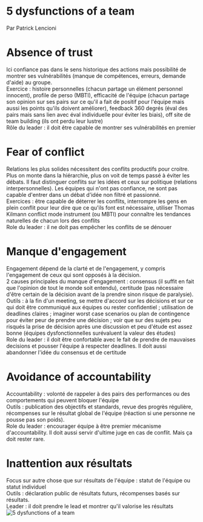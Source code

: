 # 5 dysfunctions of a team
Par Patrick Lencioni  
# Absence of trust
Ici confiance pas dans le sens historique des actions mais possibilité de montrer ses vulnérabilités (manque de compétences, erreurs, demande d'aide) au groupe.  
Exercice : histoire personnelles (chacun partage un élément personnel innocent), profile de perso (MBTI), efficacité de l'équipe (chacun partage son opinion sur ses pairs sur ce qu'il a fait de positif pour l'équipe mais aussi les points qu'ils doivent améliorer), feedback 360 degrés (éval des pairs mais sans lien avec éval individuelle pour éviter les biais), off site de team building (ils ont perdu leur lustre)  
Rôle du leader : il doit être capable  de montrer ses vulnérabilités en premier  

# Fear of conflict
Relations les plus solides nécessitent des conflits productifs pour croitre. Plus on monte dans la hiérarchie, plus on voit de temps passé à éviter les débats. Il faut distinguer conflits sur les idées et ceux sur politique (relations interpersonnelles). Les équipes qui n'ont pas confiance, ne sont pas capable d'entrer dans un débat d'idée non filtré et passionné.   
Exercices : être capable de déterrer les conflits, interrompre les gens en plein conflit pour leur dire que ce qu'ils font est nécessaire, utiliser Thomas Kilmann conflict mode instrument (ou MBTI) pour connaître les tendances naturelles de chacun lors des conflits  
Role du leader : il ne doit pas empêcher les conflits de se dénouer  

# Manque d'engagement
Engagement dépend de la clarté et de l'engagement, y compris l'engagement de ceux qui sont opposés à la décision.   
2 causes principales du manque d'engagement : consensus (il suffit en fait que l'opinion de tout le monde soit entendu), certitude (pas nécessaire d'être certain de la décision avant de la prendre sinon risque de paralysie).  
Outils : à la fin d'un meeting, se mettre d'accord sur les décisions et sur ce qui doit être communiqué aux équipes ou rester confidentiel ; utilisation de deadlines claires ; imaginer worst case scenarios ou plan de contingence pour éviter peur de prendre une décision ; voir que sur des sujets peu risqués la prise de décision après une discussion et peu d'étude est assez bonne (équipes dysfonctionnelles surévaluent la valeur des études)  
Role du leader : il doit être confortable avec le fait de prendre de mauvaises decisions et pousser l'équipe à respecter deadlines. Il doit aussi abandonner l'idée du consensus et de certitude  

# Avoidance of accountability
Accountability : volonté de rappeler à des pairs des performances ou des comportements qui peuvent bloquer l'équipe  
Outils : publication des objectifs et standards, revue des progrès régulière, récompenses sur le résultat global de l'équipe (réaction si une personne ne pousse pas son poids).  
Role du leader : encourager équipe à être premier mécanisme d'accountability. Il doit aussi servir d'ultime juge en cas de conflit. Mais ça doit rester rare.  

# Inattention aux résultats
Focus sur autre chose que sur résultats de l'équipe : statut de l'équipe ou statut individuel  
Outils : déclaration public de résultats futurs, récompenses basés sur résultats.   
Leader : il doit prendre le lead et montrer qu'il valorise les résultats  
![5 dysfunctions of a team](src/5_dysfunctions_of_a_team.png)  
